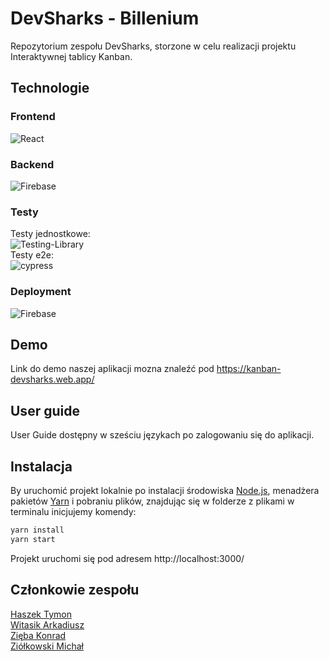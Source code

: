 # DevSharks - Billenium

Repozytorium zespołu DevSharks, storzone w celu realizacji projektu Interaktywnej tablicy Kanban.

## Technologie

### Frontend

![React](https://img.shields.io/badge/react-%2320232a.svg?style=for-the-badge&logo=react&logoColor=%2361DAFB)

### Backend

![Firebase](https://img.shields.io/badge/firebase-%23039BE5.svg?style=for-the-badge&logo=firebase)

### Testy

Testy jednostkowe:\
![Testing-Library](https://img.shields.io/badge/-TestingLibrary-%23E33332?style=for-the-badge&logo=testing-library&logoColor=white)\
Testy e2e:\
![cypress](https://img.shields.io/badge/-cypress-%23E5E5E5?style=for-the-badge&logo=cypress&logoColor=058a5e)

### Deployment

![Firebase](https://img.shields.io/badge/firebase-%23039BE5.svg?style=for-the-badge&logo=firebase)

## Demo
Link do demo naszej aplikacji mozna znaleźć pod https://kanban-devsharks.web.app/

## User guide
User Guide dostępny w sześciu językach po zalogowaniu się do aplikacji.

## Instalacja

By uruchomić projekt lokalnie po instalacji środowiska [Node.js](https://nodejs.org/en), menadżera pakietów [Yarn](https://yarnpkg.com/getting-started/install) i pobraniu plików, znajdując się w folderze z plikami w terminalu inicjujemy komendy:

```bash
yarn install
yarn start
```

Projekt uruchomi się pod adresem http://localhost:3000/

## Członkowie zespołu

[Haszek Tymon](https://github.com/Tymon-bot)\
[Witasik Arkadiusz](https://github.com/ArkadiuszWitasik)\
[Zięba Konrad](https://github.com/konradzieba)\
[Ziółkowski Michał](https://github.com/MichalZZZZ)
